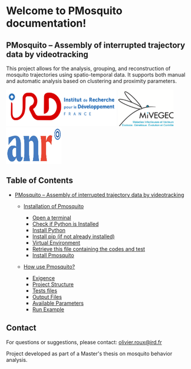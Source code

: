 # Welcome to PMosquito documentation!

## PMosquito – Assembly of interrupted trajectory data by videotracking


This project allows for the analysis, grouping, and reconstruction of mosquito trajectories using spatio-temporal data.
It supports both manual and automatic analysis based on clustering and proximity parameters.

<img src="img/IRD.png" width="300" height="100" /> <img src="img/MIVEGEC.png" width="150" height="100" /> <img src="img/ANR.jpg" width="150" height="100" />

## Table of Contents

- [PMosquito – Assembly of interrupted trajectory data by videotracking](#pmosquito--assembly-of-interrupted-trajectory-data-by-videotracking)
  - [Installation of Pmosquito](install.md#installation-of-pmosquito)
    - [Open a terminal](install.md#open-a-terminal)
    - [Check if Python is Installed](install.md#check-if-python-is-installed)
    - [Install Python](install.md#install-python)    
    - [Install pip (if not already installed)](install.md#install-pip-if-not-already-installed)
    - [Virtual Environment](install.md#virtual-environment)
    - [Retrieve this file containing the codes and test](install.md#retrieve-this-file-containing-the-codes-and-test)
    - [Install Pmosquito](install.md#install-pmosquito)

  - [How use Pmosquito?](usage.md#how-use-pmosquito)
    - [Exigence](usage.md#exigence)
    - [Project Structure](usage.md#project-structure)
    - [Tests files](usage.md#tests-files)
    - [Output Files](usage.md#output-files)
    - [Available Parameters](usage.md#available-parameters)
    - [Run Example](usage.md#run-example)

## Contact

For questions or suggestions, please contact:
olivier.roux@ird.fr

Project developed as part of a Master's thesis on mosquito behavior analysis.

